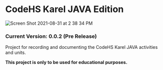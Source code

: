 # CodeHS Karel JAVA Edition
![Screen Shot 2021-08-31 at 2 38 34 PM](https://user-images.githubusercontent.com/89373606/131559134-575dab9c-2b1e-47b1-adfb-14e45c4fd367.png)

### Current Version: 0.0.2 (Pre Release)

Project for recording and documenting the CodeHS Karel JAVA activities and units.

**This project is only to be used for educational purposes.**
